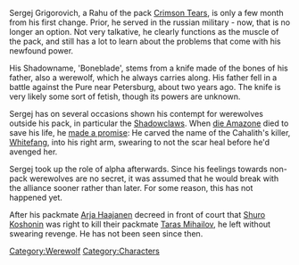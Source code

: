 Sergej Grigorovich, a Rahu of the pack [Crimson
Tears](Crimson_Tears "wikilink"), is only a few month from his first
change. Prior, he served in the russian military - now, that is no
longer an option. Not very talkative, he clearly functions as the muscle
of the pack, and still has a lot to learn about the problems that come
with his newfound power.

His Shadowname, 'Boneblade', stems from a knife made of the bones of his
father, also a werewolf, which he always carries along. His father fell
in a battle against the Pure near Petersburg, about two years ago. The
knife is very likely some sort of fetish, though its powers are unknown.

Sergej has on several occasions shown his contempt for werewolves
outside his pack, in particular the
[Shadowclaws](Shadowclaws "wikilink"). When [die
Amazone](die_Amazone "wikilink") died to save his life, he [made a
promise](In_memory_of_Amazone "wikilink"): He carved the name of the
Cahalith's killer, [Whitefang](Whitefang "wikilink"), into his right
arm, swearing to not the scar heal before he'd avenged her.

Sergej took up the role of alpha afterwards. Since his feelings towards
non-pack werewolves are no secret, it was assumed that he would break
with the alliance sooner rather than later. For some reason, this has
not happened yet.

After his packmate [Arja Haajanen](Arja_Haajanen "wikilink") decreed in
front of court that [Shuro Koshonin](Shuro_Koshonin "wikilink") was
right to kill their packmate [Taras
Mihailov](Taras_Mihailov "wikilink"), he left without swearing revenge.
He has not been seen since then.

[Category:Werewolf](Category:Werewolf "wikilink")
[Category:Characters](Category:Characters "wikilink")